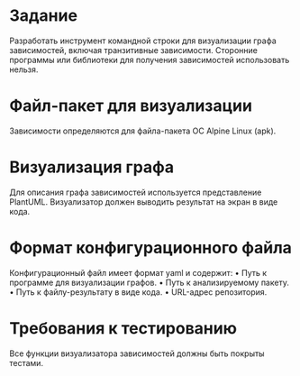 # Задание
Разработать инструмент командной строки для визуализации графа
зависимостей, включая транзитивные зависимости. Сторонние программы или
библиотеки для получения зависимостей использовать нельзя.

# Файл-пакет для визуализации
Зависимости определяются для файла-пакета ОС Alpine Linux (apk).

# Визуализация графа
Для описания графа зависимостей используется представление PlantUML.
Визуализатор должен выводить результат на экран в виде кода.

# Формат конфигурационного файла
Конфигурационный файл имеет формат yaml и содержит:
• Путь к программе для визуализации графов.
• Путь к анализируемому пакету.
• Путь к файлу-результату в виде кода.
• URL-адрес репозитория.

# Требования к тестированию
Все функции визуализатора зависимостей должны быть покрыты тестами.
